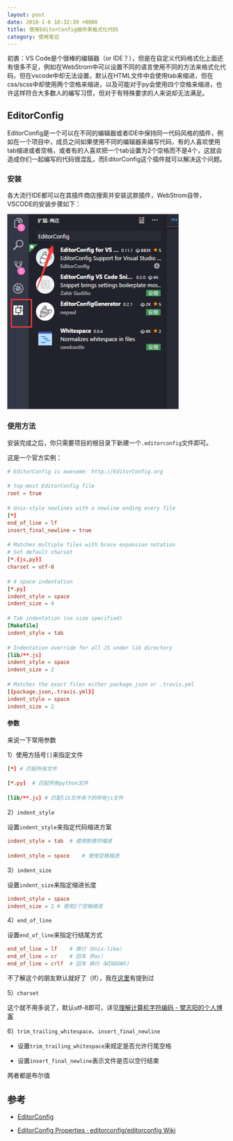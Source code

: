 ```yaml
---
layout: post
date: 2018-1-6 18:32:39 +0800
title: 使用EditorConfig插件来格式化代码
category: 使用笔记
---
```


初衷：VS Code是个很棒的编辑器（or IDE？），但是在自定义代码格式化上面还有很多不足，例如在WebStrom中可以设置不同的语言使用不同的方法来格式化代码，但在vscode中却无法设置，默认在HTML文件中会使用tab来缩进，但在css/scss中却使用两个空格来缩进，以及可能对于py会使用四个空格来缩进，也许这样符合大多数人的编写习惯，但对于有特殊要求的人来说却无法满足。

## EditorConfig

EditorConfig是一个可以在不同的编辑器或者IDE中保持同一代码风格的插件，例如在一个项目中，成员之间如果使用不同的编辑器来编写代码，有的人喜欢使用tab缩进或者空格，或者有的人喜欢把一个tab设置为2个空格而不是4个，这就会造成你们一起编写的代码很混乱，而EditorConfig这个插件就可以解决这个问题。

<!-- more -->

### 安装

各大流行IDE都可以在其插件商店搜索并安装这款插件，WebStrom自带，VSCODE的安装步骤如下：

![](/pics/2018/01/0601.png)

### 使用方法

安装完成之后，你只需要项目的根目录下新建一个`.editorconfig`文件即可。

这是一个官方实例：


```conf
# EditorConfig is awesome: http://EditorConfig.org

# top-most EditorConfig file
root = true

# Unix-style newlines with a newline ending every file
[*]
end_of_line = lf
insert_final_newline = true

# Matches multiple files with brace expansion notation
# Set default charset
[*.{js,py}]
charset = utf-8

# 4 space indentation
[*.py]
indent_style = space
indent_size = 4

# Tab indentation (no size specified)
[Makefile]
indent_style = tab

# Indentation override for all JS under lib directory
[lib/**.js]
indent_style = space
indent_size = 2

# Matches the exact files either package.json or .travis.yml
[{package.json,.travis.yml}]
indent_style = space
indent_size = 2
```


#### 参数

来说一下常用参数

1）使用方括号`[]`来指定文件

```conf
[*]	# 匹配所有文件

[*.py]	# 匹配所有python文件

[lib/**.js]	# 匹配lib文件夹下的所有js文件

```

2）`indent_style`

设置`indent_style`来指定代码缩进方案

```conf
indent_style = tab	# 使用制表符缩进

indent_style = space	# 使用空格缩进

```

3）`indent_size`

设置`indent_size`来指定缩进长度

```conf
indent_style = space
indent_size = 2	# 使用2个空格缩进
```

4）`end_of_line`

设置`end_of_line`来指定行结尾方式

```conf
end_of_line = lf	# 换行（Unix-like）
end_of_line = cr	# 回车（Mac）
end_of_line = crlf	# 回车 换行（WINDOWS)
```

不了解这个的朋友默认就好了（lf），我在[这里](https://fanzhiyang.com/blog/git-warning-lf-crlf/#%E4%B8%80crlfcrlf%E4%B9%8B%E9%97%B4%E7%9A%84%E5%85%B3%E7%B3%BB)有提到过

5）`charset`

这个就不用多说了，默认utf-8即可，详见[理解计算机字符编码 - 樊志阳的个人博客](https://fanzhiyang.com/blog/understanding-computer-character-encoding/)

6）`trim_trailing_whitespace`、`insert_final_newline`

- 设置`trim_trailing_whitespace`来规定是否允许行尾空格

- 设置`insert_final_newline`表示文件是否以空行结束

两者都是布尔值


## 参考

- [EditorConfig](http://editorconfig.org/)

- [EditorConfig Properties · editorconfig/editorconfig Wiki](https://github.com/editorconfig/editorconfig/wiki/EditorConfig-Properties)
